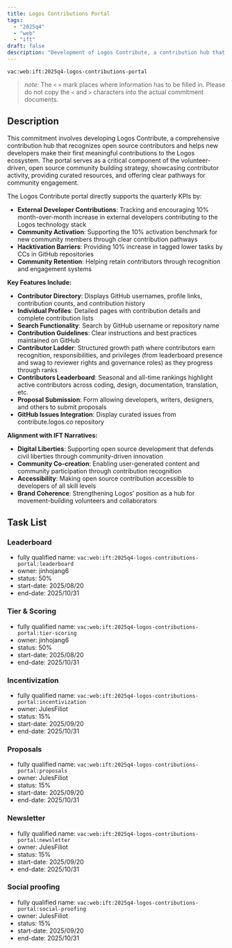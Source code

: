 ```yaml
---
title: Logos Contributions Portal
tags:
  - "2025q4"
  - "web"
  - "ift"
draft: false
description: "Development of Logos Contribute, a contribution hub that recognizes open source contributors and helps new developers make their first contributions to strengthen the Logos ecosystem."
---
```


`vac:web:ift:2025q4-logos-contributions-portal`

> *note*: The `<` `>` mark places where information has to be filled in. Please do not copy the `<` and `>` characters into the actual commitment documents.
## Description

This commitment involves developing Logos Contribute, a comprehensive contribution hub that recognizes open source contributors and helps new developers make their first meaningful contributions to the Logos ecosystem. The portal serves as a critical component of the volunteer-driven, open source community building strategy, showcasing contributor activity, providing curated resources, and offering clear pathways for community engagement.

The Logos Contribute portal directly supports the quarterly KPIs by:
- **External Developer Contributions**: Tracking and encouraging 10% month-over-month increase in external developers contributing to the Logos technology stack
- **Community Activation**: Supporting the 10% activation benchmark for new community members through clear contribution pathways
- **Hacktivation Barriers**: Providing 10% increase in tagged lower tasks by CCs in GitHub repositories
- **Community Retention**: Helping retain contributors through recognition and engagement systems

**Key Features Include:**
- **Contributor Directory**: Displays GitHub usernames, profile links, contribution counts, and contribution history
- **Individual Profiles**: Detailed pages with contribution details and complete contribution lists
- **Search Functionality**: Search by GitHub username or repository name
- **Contribution Guidelines**: Clear instructions and best practices maintained on GitHub
- **Contributor Ladder**: Structured growth path where contributors earn recognition, responsibilities, and privileges (from leaderboard presence and swag to reviewer rights and governance roles) as they progress through ranks
- **Contributors Leaderboard**: Seasonal and all-time rankings highlight active contributors across coding, design, documentation, translation, etc.
- **Proposal Submission**: Form allowing developers, writers, designers, and others to submit proposals
- **GitHub Issues Integration**: Display curated issues from contribute.logos.co repository

**Alignment with IFT Narratives:**
- **Digital Liberties**: Supporting open source development that defends civil liberties through community-driven innovation
- **Community Co-creation**: Enabling user-generated content and community participation through contribution recognition
- **Accessibility**: Making open source contribution accessible to developers of all skill levels
- **Brand Coherence**: Strengthening Logos' position as a hub for movement-building volunteers and collaborators


## Task List

### Leaderboard

* fully qualified name: `vac:web:ift:2025q4-logos-contributions-portal:leaderboard`
* owner: jinhojang6
* status: 50%
* start-date: 2025/08/20
* end-date: 2025/10/31


### Tier & Scoring

* fully qualified name: `vac:web:ift:2025q4-logos-contributions-portal:tier-scoring`
* owner: jinhojang6
* status: 50%
* start-date: 2025/08/20
* end-date: 2025/10/31


### Incentivization

* fully qualified name: `vac:web:ift:2025q4-logos-contributions-portal:incentivization`
* owner: JulesFiliot
* status: 15%
* start-date: 2025/09/20
* end-date: 2025/10/31


### Proposals

* fully qualified name: `vac:web:ift:2025q4-logos-contributions-portal:proposals`
* owner: JulesFiliot
* status: 15%
* start-date: 2025/09/20
* end-date: 2025/10/31


### Newsletter

* fully qualified name: `vac:web:ift:2025q4-logos-contributions-portal:newsletter`
* owner: JulesFiliot
* status: 15%
* start-date: 2025/09/20
* end-date: 2025/10/31


### Social proofing

* fully qualified name: `vac:web:ift:2025q4-logos-contributions-portal:social-proofing`
* owner: JulesFiliot
* status: 15%
* start-date: 2025/09/20
* end-date: 2025/10/31
